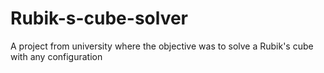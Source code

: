 # Rubik-s-cube-solver
A project from university where the objective was to solve a Rubik's cube with any configuration
